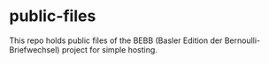 # public-files

This repo holds public files of the BEBB (Basler Edition der Bernoulli-Briefwechsel) project for simple hosting.
